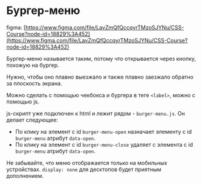 # Бургер-меню

figma: [https://www.figma.com/file/LavZmQfQccqyrTMzoSJYNu/CSS-Course?node-id=18829%3A452](https://www.figma.com/file/LavZmQfQccqyrTMzoSJYNu/CSS-Course?node-id=18829%3A452)

Бургер-меню называется таким, потому что открывается через кнопку, похожую на бургер.

Нужно, чтобы оно плавно выезжало и также плавно заезжало обратно за плоскость экрана.

Можно сделать с помощью чекбокса и бургера в теге `<label>`, можно с помощью js.

js-скрипт уже подключен к html и лежит рядом - `burger-menu.js`. Он делает следующее:
- По клику на элемент с id `burger-menu-open` назначает элементу с id `burger-menu` атрибут `data-open`.
- По клику на элемент с id `burger-menu-close` удаляет с элемента с id `burger-menu` атрибут `data-open`.

Не забывайте, что меню отображается только на мобильных устройствах. `display: none` для десктопов будет приятным дополнением.
